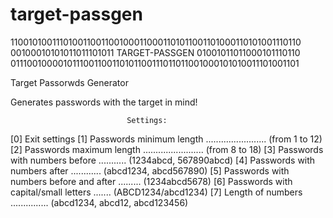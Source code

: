 # target-passgen

1100101001110100110011001000110001101011001101000110101001110110
  00100010101011011101011  TARGET-PASSGEN  01001011011000101110110
    0111001000010111001100110101100111011011001000101010011101001101

Target Passorwds Generator

Generates passwords with the target in mind!

                              Settings:


[0] Exit settings
[1] Passwords minimum length ........................ (from 1 to 12)
[2] Passwords maximum length ........................ (from 8 to 18)
[3] Passwords with numbers before ........... (1234abcd, 567890abcd)
[4] Passwords with numbers after ............ (abcd1234, abcd567890)
[5] Passwords with numbers before and after ......... (1234abcd5678)
[6] Passwords with capital/small letters ....... (ABCD1234/abcd1234)
[7] Length of numbers ............... (abcd1234, abcd12, abcd123456)
